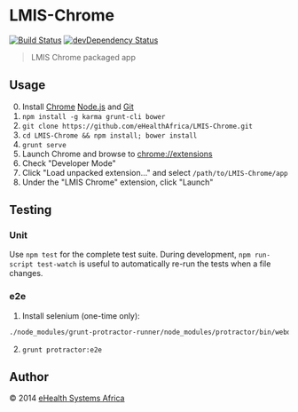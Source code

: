 # LMIS-Chrome

[![Build Status][travis-image]][travis-url] [![devDependency Status][daviddm-image]][daviddm-url]

[travis-url]: https://travis-ci.org/eHealthAfrica/LMIS-Chrome
[travis-image]: https://travis-ci.org/eHealthAfrica/LMIS-Chrome.png?branch=master
[daviddm-url]: https://david-dm.org/eHealthAfrica/LMIS-Chrome#info=devDependencies
[daviddm-image]: https://david-dm.org/eHealthAfrica/LMIS-Chrome/dev-status.png?theme=shields.io

> LMIS Chrome packaged app

## Usage

0. Install [Chrome][] [Node.js][] and [Git][]
1. `npm install -g karma grunt-cli bower`
2. `git clone https://github.com/eHealthAfrica/LMIS-Chrome.git`
3. `cd LMIS-Chrome && npm install; bower install`
4. `grunt serve`
5. Launch Chrome and browse to [chrome://extensions][]
6. Check "Developer Mode"
7. Click "Load unpacked extension…" and select `/path/to/LMIS-Chrome/app`
8. Under the "LMIS Chrome" extension, click "Launch"

[Chrome]: https://www.google.com/intl/en/chrome/
[Node.js]: http://nodejs.org
[Git]: http://git-scm.com
[chrome://extensions]: chrome://extensions

## Testing

### Unit

Use `npm test` for the complete test suite. During development, `npm run-script
test-watch` is useful to automatically re-run the tests when a file changes.

### e2e

1. Install selenium (one-time only):

```bash
./node_modules/grunt-protractor-runner/node_modules/protractor/bin/webdriver-manager update
```

2. `grunt protractor:e2e`

## Author

© 2014 [eHealth Systems Africa](http://ehealthafrica.org)
